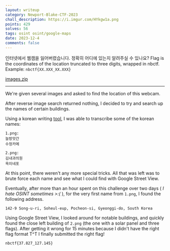 ```yaml
---
layout: writeup
category: Newport-Blake-CTF-2023
chall_description: https://i.imgur.com/HYkgw1a.png
points: 429
solves: 56
tags: osint osint/google-maps
date: 2023-12-4
comments: false
---
```


인터넷에서 웹캠을 잃어버렸습니다. 정확히 어디에 있는지 알려주실 수 있나요? Flag is the coordinates of the location truncated to three digits, wrapped in nbctf. Example: `nbctf{XX.XXX_XX.XXX}`

[images.zip](https://github.com/Nightxade/ctf-writeups/blob/master/assets/CTFs/Newport-Blake-CTF-2023/osint/images.zip)  

---

We're given several images and asked to find the location of this webcam.  

After reverse image search returned nothing, I decided to try and search up the names of certain buildings.  

Using a korean writing [tool](https://www.drawkorean.com/), I was able to transcribe some of the korean names: 

    1.png:
    늘방앗간
    수정카메

    2.png:
    김내과의원
    옥이네포

At this point, there weren't any more special tricks. All that was left was to brute force each name and see what I could find with Google Street View.  

Eventually, after more than an hour spent on this challenge over two days (  *I hate OSINT sometimes >:(*  ), for the very first name from `1.png`, I found the following address.  

    142-9 Song-u-ri, Soheul-eup, Pocheon-si, Gyeonggi-do, South Korea  

Using Google Street View, I looked around for notable buildings, and quickly found the close left building of `2.png` (the one with a solar panel and three flags). After getting it wrong for 15 minutes because I didn't have the right flag format T^T I finally submitted the right flag!  

    nbctf{37.827_127.145}